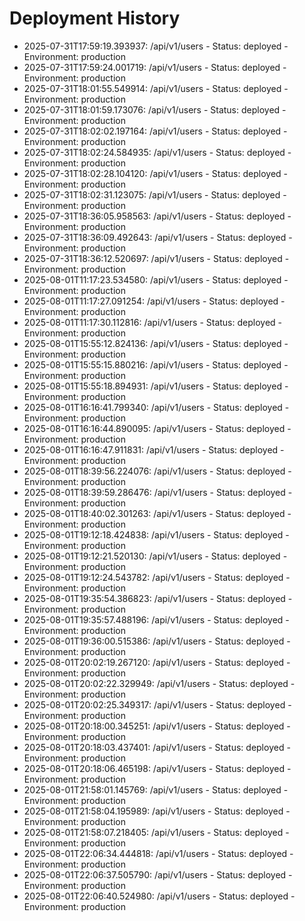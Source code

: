 # Deployment History

- 2025-07-31T17:59:19.393937: /api/v1/users - Status: deployed - Environment: production
- 2025-07-31T17:59:24.001719: /api/v1/users - Status: deployed - Environment: production
- 2025-07-31T18:01:55.549914: /api/v1/users - Status: deployed - Environment: production
- 2025-07-31T18:01:59.173076: /api/v1/users - Status: deployed - Environment: production
- 2025-07-31T18:02:02.197164: /api/v1/users - Status: deployed - Environment: production
- 2025-07-31T18:02:24.584935: /api/v1/users - Status: deployed - Environment: production
- 2025-07-31T18:02:28.104120: /api/v1/users - Status: deployed - Environment: production
- 2025-07-31T18:02:31.123075: /api/v1/users - Status: deployed - Environment: production
- 2025-07-31T18:36:05.958563: /api/v1/users - Status: deployed - Environment: production
- 2025-07-31T18:36:09.492643: /api/v1/users - Status: deployed - Environment: production
- 2025-07-31T18:36:12.520697: /api/v1/users - Status: deployed - Environment: production
- 2025-08-01T11:17:23.534580: /api/v1/users - Status: deployed - Environment: production
- 2025-08-01T11:17:27.091254: /api/v1/users - Status: deployed - Environment: production
- 2025-08-01T11:17:30.112816: /api/v1/users - Status: deployed - Environment: production
- 2025-08-01T15:55:12.824136: /api/v1/users - Status: deployed - Environment: production
- 2025-08-01T15:55:15.880216: /api/v1/users - Status: deployed - Environment: production
- 2025-08-01T15:55:18.894931: /api/v1/users - Status: deployed - Environment: production
- 2025-08-01T16:16:41.799340: /api/v1/users - Status: deployed - Environment: production
- 2025-08-01T16:16:44.890095: /api/v1/users - Status: deployed - Environment: production
- 2025-08-01T16:16:47.911831: /api/v1/users - Status: deployed - Environment: production
- 2025-08-01T18:39:56.224076: /api/v1/users - Status: deployed - Environment: production
- 2025-08-01T18:39:59.286476: /api/v1/users - Status: deployed - Environment: production
- 2025-08-01T18:40:02.301263: /api/v1/users - Status: deployed - Environment: production
- 2025-08-01T19:12:18.424838: /api/v1/users - Status: deployed - Environment: production
- 2025-08-01T19:12:21.520130: /api/v1/users - Status: deployed - Environment: production
- 2025-08-01T19:12:24.543782: /api/v1/users - Status: deployed - Environment: production
- 2025-08-01T19:35:54.386823: /api/v1/users - Status: deployed - Environment: production
- 2025-08-01T19:35:57.488196: /api/v1/users - Status: deployed - Environment: production
- 2025-08-01T19:36:00.515386: /api/v1/users - Status: deployed - Environment: production
- 2025-08-01T20:02:19.267120: /api/v1/users - Status: deployed - Environment: production
- 2025-08-01T20:02:22.329949: /api/v1/users - Status: deployed - Environment: production
- 2025-08-01T20:02:25.349317: /api/v1/users - Status: deployed - Environment: production
- 2025-08-01T20:18:00.345251: /api/v1/users - Status: deployed - Environment: production
- 2025-08-01T20:18:03.437401: /api/v1/users - Status: deployed - Environment: production
- 2025-08-01T20:18:06.465198: /api/v1/users - Status: deployed - Environment: production
- 2025-08-01T21:58:01.145769: /api/v1/users - Status: deployed - Environment: production
- 2025-08-01T21:58:04.195989: /api/v1/users - Status: deployed - Environment: production
- 2025-08-01T21:58:07.218405: /api/v1/users - Status: deployed - Environment: production
- 2025-08-01T22:06:34.444818: /api/v1/users - Status: deployed - Environment: production
- 2025-08-01T22:06:37.505790: /api/v1/users - Status: deployed - Environment: production
- 2025-08-01T22:06:40.524980: /api/v1/users - Status: deployed - Environment: production
